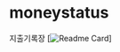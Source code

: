 # moneystatus
지출기록장
[![Readme Card](https:/moneystatus.vercel.app/api/pin/?username=JunHyeok0205&repo=moneystatus)]
